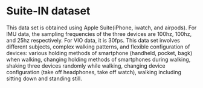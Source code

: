 # Suite-IN dataset
This data set is obtained using Apple Suite(iPhone, iwatch, and airpods). For IMU data, the sampling frequencies of the three devices are 100hz, 100hz, and 25hz respectively. For VIO data, it is 30fps. This data set involves different subjects, complex walking patterns, and flexible configuration of devices: various holding methods of smartphone (handheld, pocket, bagk) when walking, changing holding methods of smartphones during walking, shaking three devices randomly while walking, changing device configuration (take off headphones, take off watch), walking including sitting down and standing still.

